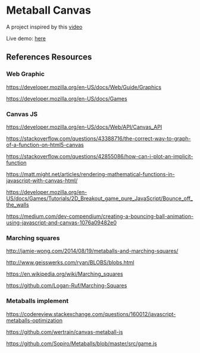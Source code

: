 # Metaball Canvas

A project inspired by this [video](https://www.youtube.com/watch?v=6oMZb3yP_H8)

Live demo: [here](https://huynonstop.github.io/metaball-canvas/)

## References Resources

### Web Graphic

https://developer.mozilla.org/en-US/docs/Web/Guide/Graphics

https://developer.mozilla.org/en-US/docs/Games

### Canvas JS

https://developer.mozilla.org/en-US/docs/Web/API/Canvas_API

https://stackoverflow.com/questions/43388716/the-correct-way-to-graph-of-a-function-on-html5-canvas

https://stackoverflow.com/questions/42855086/how-can-i-plot-an-implicit-function

https://matt.might.net/articles/rendering-mathematical-functions-in-javascript-with-canvas-html/

https://developer.mozilla.org/en-US/docs/Games/Tutorials/2D_Breakout_game_pure_JavaScript/Bounce_off_the_walls

https://medium.com/dev-compendium/creating-a-bouncing-ball-animation-using-javascript-and-canvas-1076a09482e0

### Marching squares

http://jamie-wong.com/2014/08/19/metaballs-and-marching-squares/

http://www.geisswerks.com/ryan/BLOBS/blobs.html

https://en.wikipedia.org/wiki/Marching_squares

https://github.com/Logan-Ruf/Marching-Squares

### Metaballs implement

https://codereview.stackexchange.com/questions/160012/javascript-metaballs-optimization

https://github.com/wertrain/canvas-metaball-js

https://github.com/Sopiro/Metaballs/blob/master/src/game.js
